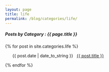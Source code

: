 ```yaml
---
layout: page
title: life
permalink: /blog/categories/life/
---
```


<h5> Posts by Category : {{ page.title }} </h5>

<div class="card">
{% for post in site.categories.life %}
 <ul class="category-posts"><span>{{ post.date | date_to_string }}</span> &nbsp; <a href="{{ post.url }}">{{ post.title }}</a></ul>
{% endfor %}
</div>